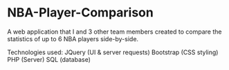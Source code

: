 # NBA-Player-Comparison
A web application that I and 3 other team members created to compare the statistics of up to 6 NBA players side-by-side.

Technologies used:
JQuery (UI & server requests)
Bootstrap (CSS styling)
PHP (Server)
SQL (database)
